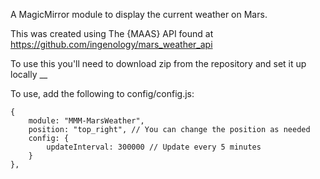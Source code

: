 A MagicMirror module to display the current weather on Mars.

This was created using The {MAAS} API found at https://github.com/ingenology/mars_weather_api

To use this you'll need to download zip from the repository and set it up locally
__

To use, add the following to config/config.js:

    {
        module: "MMM-MarsWeather",
        position: "top_right", // You can change the position as needed
        config: {
            updateInterval: 300000 // Update every 5 minutes
        }
    },
  
